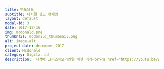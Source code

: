 ```yaml
---
title: 맥도날드
subtitle: 디지털 광고 캠페인
layout: default
modal-id: 3
date: 2017-12-16
img: mcdonald.png
thumbnail: mcdonald_thumbnail.png
alt: image-alt
project-date: december 2017
client: Mcdonald
category: Digital ad
description:  제작에 크리스피오리엔탈 치킨 버거<br><a href="https://youtu.be/wB2G7o6snTE">맥도날드 유튜브</a> 
---
```


